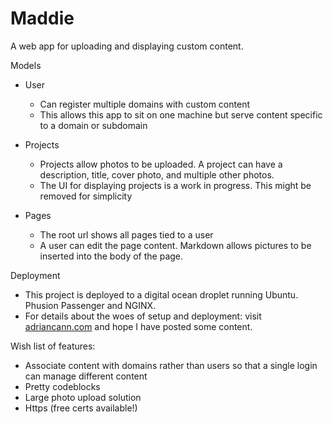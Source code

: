 # Maddie

A web app for uploading and displaying custom content.

Models

* User
   - Can register multiple domains with custom content
   - This allows this app to sit on one machine but serve content specific to
     a domain or subdomain

* Projects
   - Projects allow photos to be uploaded. A project can have a description,
     title, cover photo, and multiple other photos.
   - The UI for displaying projects is a work in progress. This might be removed
     for simplicity

* Pages
   - The root url shows all pages tied to a user
   - A user can edit the page content. Markdown allows pictures to be inserted
     into the body of the page.


Deployment

* This project is deployed to a digital ocean droplet running Ubuntu. Phusion
  Passenger
  and NGINX.
* For details about the woes of setup and deployment: visit <a
  href="http://www.adriancann.com">adriancann.com</a> and hope I have posted
  some content.

Wish list of features:
  * Associate content with domains rather than users so that a single login can
    manage different content
  * Pretty codeblocks
  * Large photo upload solution
  * Https (free certs available!)
